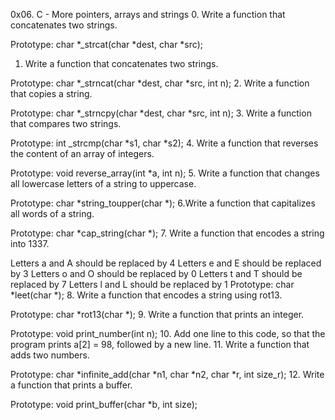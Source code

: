 0x06. C - More pointers, arrays and strings
0. Write a function that concatenates two strings.

Prototype: char *_strcat(char *dest, char *src);
1. Write a function that concatenates two strings.

Prototype: char *_strncat(char *dest, char *src, int n);
2. Write a function that copies a string.

Prototype: char *_strncpy(char *dest, char *src, int n);
3. Write a function that compares two strings.

Prototype: int _strcmp(char *s1, char *s2);
4. Write a function that reverses the content of an array of integers.

Prototype: void reverse_array(int *a, int n);
5. Write a function that changes all lowercase letters of a string to uppercase.

Prototype: char *string_toupper(char *);
6.Write a function that capitalizes all words of a string.

Prototype: char *cap_string(char *);
7. Write a function that encodes a string into 1337.

Letters a and A should be replaced by 4
Letters e and E should be replaced by 3
Letters o and O should be replaced by 0
Letters t and T should be replaced by 7
Letters l and L should be replaced by 1
Prototype: char *leet(char *);
8. Write a function that encodes a string using rot13.

Prototype: char *rot13(char *);
9. Write a function that prints an integer.

Prototype: void print_number(int n);
10. Add one line to this code, so that the program prints a[2] = 98, followed by a new line.
11. Write a function that adds two numbers.

Prototype: char *infinite_add(char *n1, char *n2, char *r, int size_r);
12. Write a function that prints a buffer.

Prototype: void print_buffer(char *b, int size);
